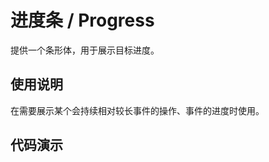 <main>

# 进度条 / Progress

提供一个条形体，用于展示目标进度。

## 使用说明

<desc>在需要展示某个会持续相对较长事件的操作、事件的进度时使用。</desc>

## 代码演示

</main>
